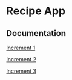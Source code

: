 # Recipe App

## Documentation
[Increment 1](https://drive.google.com/drive/folders/1RXy5j13vA9OfV6v2fKtlgVWtMlTMTLXr?usp=sharing)

[Increment 2](https://drive.google.com/drive/folders/1f7kTZWNFPN9X1DCPW3oeFS-U1jUE0GTw?usp=sharing)

[Increment 3](https://drive.google.com/drive/folders/18tGMpdPeEZa1Bb7ck1CFEck4IN0zZ6Fl?usp=sharing)
